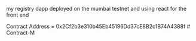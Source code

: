 my registry dapp deployed on the mumbai testnet and using react for the  front end

Contract Address = 0x2Cf2b3e310b45Eb45196Dd37cE8B2c1B74A4388f
#   C o n t r a c t - M 
 
 

